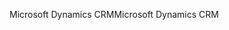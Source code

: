 <span data-ttu-id="dea36-101">Microsoft Dynamics CRM</span><span class="sxs-lookup"><span data-stu-id="dea36-101">Microsoft Dynamics CRM</span></span>